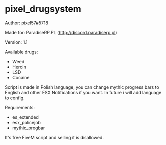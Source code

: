 # pixel_drugsystem
Author: pixel57#5718

Made for: ParadiseRP.PL (http://discord.paradiserp.pl)

Version: 1.1

Available drugs:
  - Weed
  - Heroin
  - LSD
  - Cocaine

Script is made in Polish language, you can change mythic progress bars to English and other ESX Notifications if you want. In future i will add language to config.

Requirements:
  - es_extended
  - esx_policejob
  - mythic_progbar

It's free FiveM script and selling it is disallowed.
